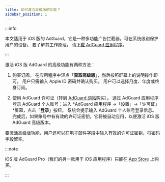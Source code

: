 ```yaml
---
title: 如何激活高级版的功能？
sidebar_position: 1
---
```


:::info

本文适用于 iOS 版的 AdGuard，它是一种多功能广告拦截器，可在系统级别保护用户的设备。 要了解其工作原理， 请[下载 AdGuard 应用程序](https://agrd.io/download-kb-adblock)。

:::

激活 iOS 版 AdGuard 的高级功能有两种方法：

1. 购买订阅。 在应用程序中轻点「**获取高级版**」，然后按照屏幕上的说明操作即可。 用户只需输入 Apple ID 密码并确认购买。 用户可以选择月度、年度或终身订阅。

2. 使用 AdGuard 许可证（转到 [AdGuard 网站](https://adguard.com/license.html)购买）。 通过 AdGuard 应用程序登录 AdGuard 个人账号：进入 *AdGuard 应用程序 →「设置」→「许可证」*屏幕，点击「**登录**」按钮。 系统会提示输入 AdGuard 个人账号登录信息。 完成后，如果账号中有有效的许可证密钥，它将被自动应用，以便激活 iOS 版 AdGuard 高级版本。

要激活高级版功能，用户还可以在电子邮件字段中输入有效的许可证密钥，将密码字段留空。

:::note

iOS 版 AdGuard Pro（我们的另一款用于 iOS 应用程序）只能在 [App Store](https://apps.apple.com/app/adguard-pro-adblock-privacy/id1126386264) 上购买。

:::
